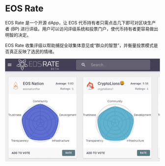 # EOS Rate

EOS Rate 是一个开源 dApp，让 EOS 代币持有者只需点击几下即可对区块生产者 (BP) 进行评级。用户可以访问评级系统和投票门户，使代币持有者更容易做出明智的决定。

EOS Rate 收集评级以帮助捕捉全球集体意见或“群众的智慧”，并衡量投票模式是否真正反映了选民的情绪。

![eosrate-dapp-other-eos-image1_fd600e86c3f2ed8c5cfe616413483d4b](eosrate-dapp-other-eos-image1_fd600e86c3f2ed8c5cfe616413483d4b.png)
